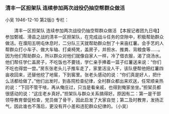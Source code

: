 ### 清丰一区担架队  连续参加两次战役仍抽空帮群众做活
小吴
1946-12-10
第2版()
专栏：

　　清丰一区担架队
    连续参加两次战役仍抽空帮群众做活
    【本报记者团九日电】参加鄄城、滑县之战的清丰一区担架队，在完成战斗任务的空隙中，积极帮助群众做活。在濮阳五明屯休息时，二分队三天就帮助群众刨了十来亩红薯。会手艺的人帮群众打小车子、做大车轴、打桌椅凳，盖房子，并担水、推粪、背粮食等……。因为他们帮助群众，所以群众对他们就像自家人一样，冷了借衣服，渴了烧汤水。他们帮任学仁盖房子，不吃饭也不要钱，学仁亲手捧着一篮子红薯送来说：“你们不吃也得尝一尝。”房东张老头儿子推车走了，家里活没人干，该队便帮他把红薯四亩收回来，还替他挖了地窖，下到窖里。张老头感动的说：“你们真是好人，把什么活都给做了。”他们出发时，到各院检查纪律，全村群众都出来欢送，任常顺亲热的说：“下回不管干啥，再从俺庄过，只当是看亲戚，也得到俺家坐坐。”担架员都很感动的说：“这庄老乡真好。”担架队与群众关系搞得好。原因有二：第一是干部领导教育督促检查，党员做了骨干，因此启发了大家自觉；第二及时教育，发扬正气，因此谁也不落后，更没有开小差和违犯群众纪律的。（小吴）
